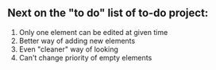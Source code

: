 ## Next on the "to do" list of to-do project:
1. Only one element can be edited at given time
2. Better way of adding new elements
3. Even "cleaner" way of looking
4. Can't change priority of empty elements